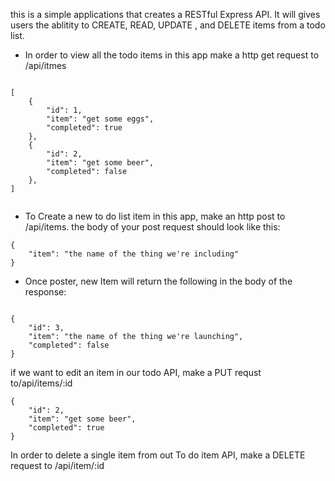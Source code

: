 this is a simple applications that creates a RESTful Express API. It will gives users the ablitity to CREATE, READ, UPDATE , and DELETE items from a todo list.


<!-- www.bssite.com -->

- In order to view all the todo items in this app make a http get request to /api/itmes
```

[
    {
        "id": 1,
        "item": "get some eggs",
        "completed": true
    },
    {
        "id": 2,
        "item": "get some beer",
        "completed": false
    },
]


```


- To Create a new to do list item in this app, make an http post to /api/items. the body of your post request should look like this:

```
{
    "item": "the name of the thing we're including"
}

```


- Once poster, new Item will return the following in the body of the response:


```

{
	"id": 3,
	"item": "the name of the thing we're launching",
	"completed": false
}

```


if we want to edit an item in our todo API, make a PUT requst to/api/items/:id

```
{
	"id": 2,
	"item": "get some beer",
	"completed": true
}
```


In order to delete a single item from out To do item API, make a DELETE request to /api/item/:id